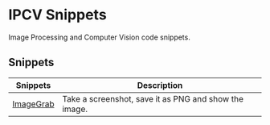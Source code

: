 # IPCV Snippets

Image Processing and Computer Vision code snippets.

## Snippets

| Snippets                          | Description                                           |
|-----------------------------------|-------------------------------------------------------|
| [ImageGrab](./image_grab/main.py) | Take a screenshot, save it as PNG and show the image. |
